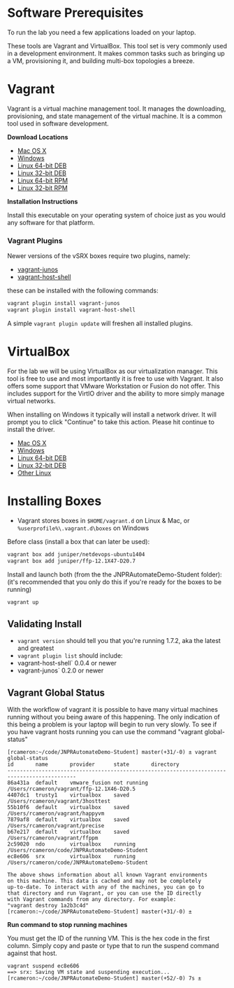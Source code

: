 Software Prerequisites
======================

To run the lab you need a few applications loaded on your laptop.

These tools are Vagrant and VirtualBox. This tool set is very commonly used in a development environment. It makes common tasks such as bringing up a VM, provisioning it, and building multi-box topologies a breeze.

Vagrant
=======

Vagrant is a virtual machine management tool. It manages the downloading, provisioning, and state management of the virtual machine. It is a common tool used in software development.

**Download Locations**

-	[Mac OS X](https://dl.bintray.com/mitchellh/vagrant/vagrant_1.7.2.dmg)
-	[Windows](https://dl.bintray.com/mitchellh/vagrant/vagrant_1.7.2.msi)
-	[Linux 64-bit DEB](https://dl.bintray.com/mitchellh/vagrant/vagrant_1.7.2_x86_64.deb)
-	[Linux 32-bit DEB](https://dl.bintray.com/mitchellh/vagrant/vagrant_1.7.2_i686.deb)
-	[Linux 64-bit RPM](https://dl.bintray.com/mitchellh/vagrant/vagrant_1.7.2_x86_64.rpm)
-	[Linux 32-bit RPM](https://dl.bintray.com/mitchellh/vagrant/vagrant_1.7.2_i686.rpm)

**Installation Instructions**

Install this executable on your operating system of choice just as you would any software for that platform.

### Vagrant Plugins

Newer versions of the vSRX boxes require two plugins, namely:

- [vagrant-junos](https://github.com/JNPRAutomate/vagrant-junos)
- [vagrant-host-shell](https://github.com/phinze/vagrant-host-shell)

these can be installed with the following commands:

```bash
vagrant plugin install vagrant-junos
vagrant plugin install vagrant-host-shell
```

A simple `vagrant plugin update` will freshen all installed plugins.


VirtualBox
===========

For the lab we will be using VirtualBox as our virtualization manager. This tool is free to use and most importantly it is free to use with Vagrant. It also offers some support that VMware Workstation or Fusion do not offer. This includes support for the VirtIO driver and the ability to more simply manage virtual networks.

When installing on Windows it typically will install a network driver. It will prompt you to click "Continue" to take this action. Please hit continue to install the driver.

-	[Mac OS X](http://download.virtualbox.org/virtualbox/4.3.26/VirtualBox-4.3.26-98988-OSX.dmg)
-	[Windows](http://download.virtualbox.org/virtualbox/4.3.26/VirtualBox-4.3.26-98988-Win.exe)
-	[Linux 64-bit DEB](http://download.virtualbox.org/virtualbox/4.3.26/virtualbox-4.3_4.3.26-98988~Ubuntu~raring_amd64.deb)
-	[Linux 32-bit DEB](http://download.virtualbox.org/virtualbox/4.3.26/virtualbox-4.3_4.3.26-98988~Ubuntu~raring_i386.deb)
-	[Other Linux](https://www.virtualbox.org/wiki/Linux_Downloads)

Installing Boxes
================

- Vagrant stores boxes in `$HOME/vagrant.d` on Linux & Mac, or `%userprofile%\.vagrant.d\boxes` on Windows


Before class (install a box that can later be used):
```bash
vagrant box add juniper/netdevops-ubuntu1404
vagrant box add juniper/ffp-12.1X47-D20.7

```

Install and launch both (from the the JNPRAutomateDemo-Student folder):
(it's recommended that you only do this if you're ready for the boxes to be running)
```bash
vagrant up
```

Validating Install
------------------

- `vagrant version` should tell you that you're running 1.7.2, aka the latest and greatest
- `vagrant plugin list` should include:
 - vagrant-host-shell` 0.0.4 or newer
 - vagrant-junos` 0.2.0 or newer


Vagrant Global Status
---------------------

With the workflow of vagrant it is possible to have many virtual machines running without you being aware of this happening. The only indication of this being a problem is your laptop will begin to run very slowly. To see if you have vagrant hosts running you can use the command "vagrant global-status"

```
[rcameron:~/code/JNPRAutomateDemo-Student] master(+31/-0) ± vagrant global-status
id       name       provider      state       directory
--------------------------------------------------------------------------------------------
86a431a  default    vmware_fusion not running /Users/rcameron/vagrant/ffp-12.1X46-D20.5
4407dc1  trusty1    virtualbox    saved       /Users/rcameron/vagrant/3hosttest
55b10f6  default    virtualbox    saved       /Users/rcameron/vagrant/happyvm
7879af8  default    virtualbox    saved       /Users/rcameron/vagrant/precise
b67e217  default    virtualbox    saved       /Users/rcameron/vagrant/ffppm
2c59020  ndo        virtualbox    running     /Users/rcameron/code/JNPRAutomateDemo-Student
ec8e606  srx        virtualbox    running     /Users/rcameron/code/JNPRAutomateDemo-Student

The above shows information about all known Vagrant environments
on this machine. This data is cached and may not be completely
up-to-date. To interact with any of the machines, you can go to
that directory and run Vagrant, or you can use the ID directly
with Vagrant commands from any directory. For example:
"vagrant destroy 1a2b3c4d"
[rcameron:~/code/JNPRAutomateDemo-Student] master(+31/-0) ±
```

**Run command to stop running machines**

You must get the ID of the running VM. This is the hex code in the first column. Simply copy and paste or type that to run the suspend command against that host.

```
vagrant suspend ec8e606
==> srx: Saving VM state and suspending execution...
[rcameron:~/code/JNPRAutomateDemo-Student] master(+52/-0) 7s ±
```
